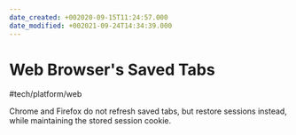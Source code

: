 ```yaml
---
date_created: +002020-09-15T11:24:57.000
date_modified: +002021-09-24T14:34:39.000
---
```


# Web Browser's Saved Tabs

#tech/platform/web

Chrome and Firefox do not refresh saved tabs, but restore sessions instead, while maintaining the stored session cookie.
